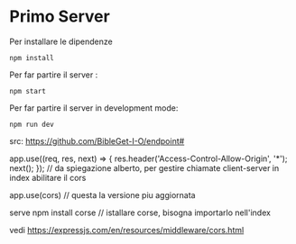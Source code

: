 # Primo Server 
Per installare le dipendenze 
```
npm install
```
Per far partire il server : 
```
npm start
```
Per far partire il server in development mode:
```
npm run dev
```
src: https://github.com/BibleGet-I-O/endpoint#

app.use((req, res, next) => {
  res.header('Access-Control-Allow-Origin', '*');
  next();
}); // da spiegazione alberto, per gestire chiamate client-server in index abilitare il cors

app.use(cors) // questa la versione piu aggiornata

 
serve npm install corse // istallare corse, bisogna importarlo nell'index

vedi https://expressjs.com/en/resources/middleware/cors.html